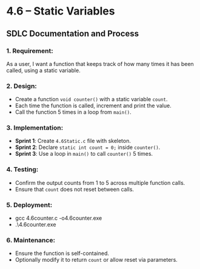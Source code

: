 # 4.6 – Static Variables
## SDLC Documentation and Process

### 1. **Requirement:**
   As a user, I want a function that keeps track of how many times it has been called, using a static variable.

### 2. **Design:**
   - Create a function `void counter()` with a static variable `count`.
   - Each time the function is called, increment and print the value.
   - Call the function 5 times in a loop from `main()`.

### 3. **Implementation:**
   - **Sprint 1**: Create `4.6Static.c` file with skeleton.
   - **Sprint 2**: Declare `static int count = 0;` inside `counter()`.
   - **Sprint 3**: Use a loop in `main()` to call `counter()` 5 times.

### 4. **Testing:**
   - Confirm the output counts from 1 to 5 across multiple function calls.
   - Ensure that `count` does not reset between calls.

### 5. **Deployment:**
   - gcc 4.6counter.c -o4.6counter.exe
   - .\4.6counter.exe
   
### 6. **Maintenance:**
   - Ensure the function is self-contained.
   - Optionally modify it to return `count` or allow reset via parameters.